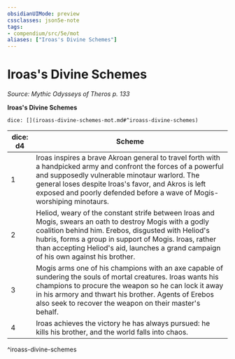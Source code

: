 ```yaml
---
obsidianUIMode: preview
cssclasses: json5e-note
tags:
- compendium/src/5e/mot
aliases: ["Iroas's Divine Schemes"]
---
```

# Iroas's Divine Schemes
*Source: Mythic Odysseys of Theros p. 133* 

**Iroas's Divine Schemes**

`dice: [](iroass-divine-schemes-mot.md#^iroass-divine-schemes)`

| dice: d4 | Scheme |
|----------|--------|
| 1 | Iroas inspires a brave Akroan general to travel forth with a handpicked army and confront the forces of a powerful and supposedly vulnerable minotaur warlord. The general loses despite Iroas's favor, and Akros is left exposed and poorly defended before a wave of Mogis-worshiping minotaurs. |
| 2 | Heliod, weary of the constant strife between Iroas and Mogis, swears an oath to destroy Mogis with a godly coalition behind him. Erebos, disgusted with Heliod's hubris, forms a group in support of Mogis. Iroas, rather than accepting Heliod's aid, launches a grand campaign of his own against his brother. |
| 3 | Mogis arms one of his champions with an axe capable of sundering the souls of mortal creatures. Iroas wants his champions to procure the weapon so he can lock it away in his armory and thwart his brother. Agents of Erebos also seek to recover the weapon on their master's behalf. |
| 4 | Iroas achieves the victory he has always pursued: he kills his brother, and the world falls into chaos. |
^iroass-divine-schemes